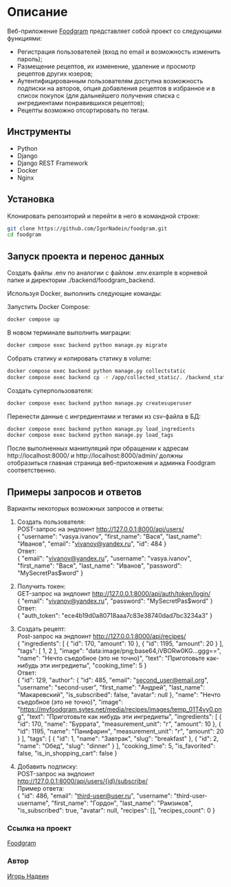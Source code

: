 # Описание
Веб-приложение [Foodgram](https://foodgram.servepics.com/) представляет собой проект со следующими функциями:

* Регистрация пользователей (вход по email и возможность изменить пароль);
* Размещение рецептов, их изменение, удаление и просмотр рецептов других юзеров;
* Аутентифицированным пользователям доступна возможность подписки на авторов, опция добавления рецептов
в избранное и в список покупок (для дальнейшего получения списка с ингредиентами понравившихся рецептов);
* Рецепты возможно отсортировать по тегам.

## Инструменты
* Python
* Django
* Django REST Framework
* Docker
* Nginx

## Установка
Клонировать репозиторий и перейти в него в командной строке:  
```bash
git clone https://github.com/IgorNadein/foodgram.git
cd foodgram
```

## Запуск проекта и перенос данных
Cоздать файлы .env по аналогии с файлом .env.example в корневой папке и директории ./backend/foodgram_backend.

Используя Docker, выполнить следующие команды:

Запустить Docker Compose:  
```bash
docker compose up
```

В новом терминале выполнить миграции:  
```bash
docker compose exec backend python manage.py migrate
```
Cобрать статику и копировать статику в volume:  
```bash
docker compose exec backend python manage.py collectstatic 
docker compose exec backend cp -r /app/collected_static/. /backend_static/static/
```
Создать суперпользователя:  
```bash
docker compose exec backend python manage.py createsuperuser
```
Перенести данные с ингредиентами и тегами из csv-файла в БД:  
```bash
docker compose exec backend python manage.py load_ingredients 
docker compose exec backend python manage.py load_tags
```
После выполненных манипуляций при обращении к адресам http://localhost:8000/ и http://localhost:8000/admin/ должны отобразиться главная страница веб-приложения и админка Foodgram соответственно.
## Примеры запросов и ответов

Варианты некоторых возможных запросов и ответы:  
1. Создать пользователя:  
POST-запрос на эндпоинт http://127.0.0.1:8000/api/users/  
{
    "username": "vasya.ivanov",
    "first_name": "Вася",
    "last_name": "Иванов",
    "email": "vivanov@yandex.ru",
    "id": 484
}  
Ответ:  
{
    "email": "vivanov@yandex.ru",
    "username": "vasya.ivanov",
    "first_name": "Вася",
    "last_name": "Иванов",
    "password": "MySecretPas$word"
}

2. Получить токен:  
GET-запрос на эндпоинт http://127.0.0.1:8000/api/auth/token/login/  
{
    "email": "vivanov@yandex.ru",
    "password": "MySecretPas$word"
}  
Ответ:  
{
    "auth_token": "ece4b19d0a80718aaa7c83e38740dad7bc3234a3"
}

3. Создать рецепт:  
Post-запрос на эндпоинт http://127.0.0.1:8000/api/recipes/  
{
    "ingredients": [
        {
            "id": 170,
            "amount": 10
        },
        {
            "id": 1195,
            "amount": 20
        }
    ],
    "tags": [
        1,
        2
    ],
    "image": "data:image/png;base64,iVBORw0KG...ggg==",
    "name": "Нечто съедобное (это не точно)",
    "text": "Приготовьте как-нибудь эти ингредиеты",
    "cooking_time": 5
}  
Ответ:  
{
    "id": 129,
    "author": {
        "id": 485,
        "email": "second_user@email.org",
        "username": "second-user",
        "first_name": "Андрей",
        "last_name": "Макаревский",
        "is_subscribed": false,
        "avatar": null
    },
    "name": "Нечто съедобное (это не точно)",
    "image": "https://myfoodgram.sytes.net/media/recipes/images/temp_01T4vy0.png",
    "text": "Приготовьте как нибудь эти ингредиеты",
    "ingredients": [
        {
            "id": 170,
            "name": "Буррата",
            "measurement_unit": "г",
            "amount": 10
        },
        {
            "id": 1195,
            "name": "Панифарин",
            "measurement_unit": "г",
            "amount": 20
        }
    ],
    "tags": [
        {
            "id": 1,
            "name": "Завтрак",
            "slug": "breakfast"
        },
        {
            "id": 2,
            "name": "Обед",
            "slug": "dinner"
        }
    ],
    "cooking_time": 5,
    "is_favorited": false,
    "is_in_shopping_cart": false
}

4. Добавить подписку:  
POST-запрос на эндпоинт http://127.0.0.1:8000/api/users/{id}/subscribe/  
Пример ответа:  
{
    "id": 486,
    "email": "third-user@user.ru",
    "username": "third-user-username",
    "first_name": "Гордон",
    "last_name": "Рамзиков",
    "is_subscribed": true,
    "avatar": null,
    "recipes": [],
    "recipes_count": 0
}

### Ссылка на проект
[Foodgram](https://foodgram.servepics.com/)

### Автор
[Игорь Надеин](https://github.com/IgorNadein/)
